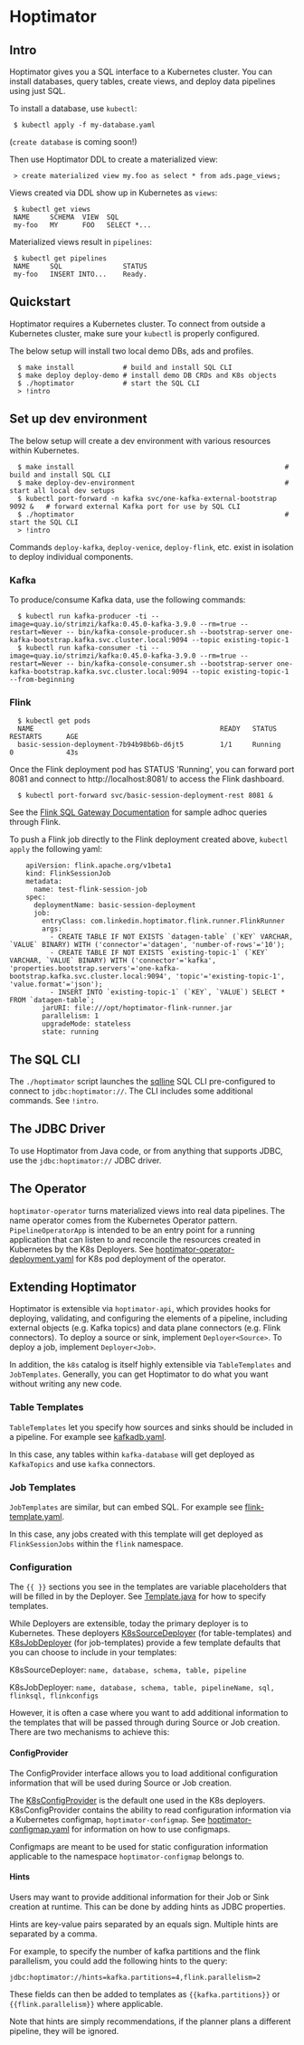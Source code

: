 # Hoptimator

## Intro

Hoptimator gives you a SQL interface to a Kubernetes cluster. You can install databases, query tables, create views, and deploy data pipelines using just SQL.

To install a database, use `kubectl`:

```
 $ kubectl apply -f my-database.yaml
```

(`create database` is coming soon!)

Then use Hoptimator DDL to create a materialized view:

```
 > create materialized view my.foo as select * from ads.page_views;
```

Views created via DDL show up in Kubernetes as `views`:

```
 $ kubectl get views
 NAME     SCHEMA  VIEW  SQL
 my-foo   MY      FOO   SELECT *...

```

Materialized views result in `pipelines`:

```
 $ kubectl get pipelines
 NAME     SQL               STATUS
 my-foo   INSERT INTO...    Ready.
```

## Quickstart

Hoptimator requires a Kubernetes cluster. To connect from outside a Kubernetes cluster, make sure your `kubectl` is properly configured.

The below setup will install two local demo DBs, ads and profiles.

```
  $ make install            # build and install SQL CLI
  $ make deploy deploy-demo # install demo DB CRDs and K8s objects
  $ ./hoptimator            # start the SQL CLI
  > !intro
```

## Set up dev environment

The below setup will create a dev environment with various resources within Kubernetes.

```
  $ make install                                                    # build and install SQL CLI
  $ make deploy-dev-environment                                     # start all local dev setups
  $ kubectl port-forward -n kafka svc/one-kafka-external-bootstrap 9092 &   # forward external Kafka port for use by SQL CLI
  $ ./hoptimator                                                    # start the SQL CLI
  > !intro
```

Commands `deploy-kafka`, `deploy-venice`, `deploy-flink`, etc. exist in isolation to deploy individual components.

### Kafka

To produce/consume Kafka data, use the following commands:

```
  $ kubectl run kafka-producer -ti --image=quay.io/strimzi/kafka:0.45.0-kafka-3.9.0 --rm=true --restart=Never -- bin/kafka-console-producer.sh --bootstrap-server one-kafka-bootstrap.kafka.svc.cluster.local:9094 --topic existing-topic-1
  $ kubectl run kafka-consumer -ti --image=quay.io/strimzi/kafka:0.45.0-kafka-3.9.0 --rm=true --restart=Never -- bin/kafka-console-consumer.sh --bootstrap-server one-kafka-bootstrap.kafka.svc.cluster.local:9094 --topic existing-topic-1 --from-beginning
```

### Flink

```
  $ kubectl get pods
  NAME                                              READY   STATUS    RESTARTS      AGE
  basic-session-deployment-7b94b98b6b-d6jt5         1/1     Running   0             43s
```

Once the Flink deployment pod has STATUS 'Running', you can forward port 8081 and connect to http://localhost:8081/
to access the Flink dashboard.

```
  $ kubectl port-forward svc/basic-session-deployment-rest 8081 &
```

See the [Flink SQL Gateway Documentation](https://nightlies.apache.org/flink/flink-docs-release-1.18/docs/dev/table/sql-gateway/overview/)
for sample adhoc queries through Flink.

To push a Flink job directly to the Flink deployment created above, `kubectl apply` the following yaml:
```
    apiVersion: flink.apache.org/v1beta1
    kind: FlinkSessionJob
    metadata:
      name: test-flink-session-job
    spec:
      deploymentName: basic-session-deployment
      job:
        entryClass: com.linkedin.hoptimator.flink.runner.FlinkRunner
        args:
          - CREATE TABLE IF NOT EXISTS `datagen-table` (`KEY` VARCHAR, `VALUE` BINARY) WITH ('connector'='datagen', 'number-of-rows'='10');
          - CREATE TABLE IF NOT EXISTS `existing-topic-1` (`KEY` VARCHAR, `VALUE` BINARY) WITH ('connector'='kafka', 'properties.bootstrap.servers'='one-kafka-bootstrap.kafka.svc.cluster.local:9094', 'topic'='existing-topic-1', 'value.format'='json');
          - INSERT INTO `existing-topic-1` (`KEY`, `VALUE`) SELECT * FROM `datagen-table`;
        jarURI: file:///opt/hoptimator-flink-runner.jar
        parallelism: 1
        upgradeMode: stateless
        state: running
```

## The SQL CLI

The `./hoptimator` script launches the [sqlline](https://github.com/julianhyde/sqlline) SQL CLI pre-configured to connect to `jdbc:hoptimator://`.
The CLI includes some additional commands. See `!intro`.

## The JDBC Driver

To use Hoptimator from Java code, or from anything that supports JDBC, use the `jdbc:hoptimator://` JDBC driver.

## The Operator

`hoptimator-operator` turns materialized views into real data pipelines. The name operator comes from the Kubernetes Operator pattern.
`PipelineOperatorApp` is intended to be an entry point for a running application that can listen to and reconcile the resources created in Kubernetes by the K8s Deployers.
See [hoptimator-operator-deployment.yaml](deploy/hoptimator-operator-deployment.yaml) for K8s pod deployment of the operator.

## Extending Hoptimator

Hoptimator is extensible via `hoptimator-api`, which provides hooks for deploying, validating, and configuring the elements of a pipeline,
including external objects (e.g. Kafka topics) and data plane connectors (e.g. Flink connectors).
To deploy a source or sink, implement `Deployer<Source>`.
To deploy a job, implement `Deployer<Job>`.

In addition, the `k8s` catalog is itself highly extensible via `TableTemplates` and `JobTemplates`.
Generally, you can get Hoptimator to do what you want without writing any new code.

### Table Templates

`TableTemplates` let you specify how sources and sinks should be included in a pipeline. For example see [kafkadb.yaml](deploy/samples/kafkadb.yaml).

In this case, any tables within `kafka-database` will get deployed as `KafkaTopics` and use `kafka` connectors.

### Job Templates

`JobTemplates` are similar, but can embed SQL. For example see [flink-template.yaml](deploy/samples/flink-template.yaml).

In this case, any jobs created with this template will get deployed as `FlinkSessionJobs` within the `flink` namespace.

### Configuration

The ``{{ }}`` sections you see in the templates are variable placeholders that will be filled in by the Deployer.
See [Template.java](hoptimator-util/src/main/java/com/linkedin/hoptimator/util/Template.java) for how to specify templates.

While Deployers are extensible, today the primary deployer is to Kubernetes. These deployers 
[K8sSourceDeployer](hoptimator-k8s/src/main/java/com/linkedin/hoptimator/k8s/K8sSourceDeployer.java) (for table-templates)
and [K8sJobDeployer](hoptimator-k8s/src/main/java/com/linkedin/hoptimator/k8s/K8sJobDeployer.java) (for job-templates)
provide a few template defaults that you can choose to include in your templates:

K8sSourceDeployer: `name, database, schema, table, pipeline`

K8sJobDeployer: `name, database, schema, table, pipelineName, sql, flinksql, flinkconfigs`

However, it is often a case where you want to add additional information to the templates that will be passed through during Source or Job creation.
There are two mechanisms to achieve this:

#### ConfigProvider

The ConfigProvider interface allows you to load additional configuration information that will be used during Source or Job creation.

The [K8sConfigProvider](hoptimator-k8s/src/main/java/com/linkedin/hoptimator/k8s/K8sConfigProvider.java) is the default one used in the K8s deployers.
K8sConfigProvider contains the ability to read configuration information via a Kubernetes configmap, `hoptimator-configmap`.
See [hoptimator-configmap.yaml](deploy/config/hoptimator-configmap.yaml) for information on how to use configmaps.

Configmaps are meant to be used for static configuration information applicable to the namespace `hoptimator-configmap` belongs to.

#### Hints

Users may want to provide additional information for their Job or Sink creation at runtime.
This can be done by adding hints as JDBC properties.

Hints are key-value pairs separated by an equals sign. Multiple hints are separated by a comma.

For example, to specify the number of kafka partitions and the flink parallelism, you could add the following hints to the query:
```
jdbc:hoptimator://hints=kafka.partitions=4,flink.parallelism=2
```
These fields can then be added to templates as `{{kafka.partitions}}` or `{{flink.parallelism}}` where applicable.

Note that hints are simply recommendations, if the planner plans a different pipeline, they will be ignored.
